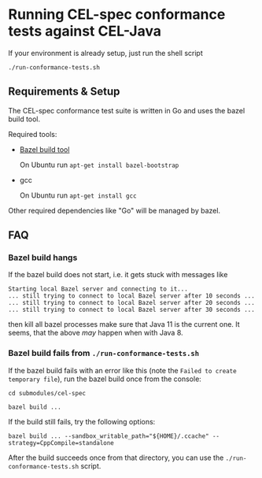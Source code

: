 # Running CEL-spec conformance tests against CEL-Java

If your environment is already setup, just run the shell script
```shell
./run-conformance-tests.sh
```

## Requirements & Setup

The CEL-spec conformance test suite is written in Go and uses the bazel build tool.

Required tools:
* [Bazel build tool](https://bazel.build/)

    On Ubuntu run `apt-get install bazel-bootstrap` 
* gcc
    
    On Ubuntu run `apt-get install gcc`

Other required dependencies like "Go" will be managed by bazel.

## FAQ

### Bazel build hangs

If the bazel build does not start, i.e. it gets stuck with messages like
```
Starting local Bazel server and connecting to it...
... still trying to connect to local Bazel server after 10 seconds ...
... still trying to connect to local Bazel server after 20 seconds ...
... still trying to connect to local Bazel server after 30 seconds ...
```
then kill all bazel processes make sure that Java 11 is the current one. It seems, that the
above *may* happen when with Java 8.

### Bazel build fails from `./run-conformance-tests.sh`

If the bazel build fails with an error like this (note the `Failed to create temporary file`),
run the bazel build once from the console:

```shell
cd submodules/cel-spec

bazel build ...
```

If the build still fails, try the following options:

```shell
bazel build ... --sandbox_writable_path="${HOME}/.ccache" --strategy=CppCompile=standalone
```

After the build succeeds once from that directory, you can use the `./run-conformance-tests.sh`
script.
